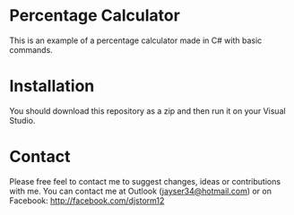 # Percentage Calculator
This is an example of a percentage calculator made in C# with basic commands.

# Installation
You should download this repository as a zip and then run it on your Visual Studio.

# Contact
Please free feel to contact me to suggest changes, ideas or contributions with me. You can contact me at Outlook (jayser34@hotmail.com) or on Facebook: http://facebook.com/djstorm12
